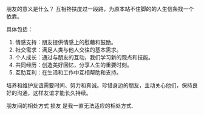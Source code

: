 朋友的意义是什么？
互相搀扶度过一段路，为原本站不住脚的的人生信条找一个依靠。

具体包括：

1. 情感支持：朋友提供情感上的慰藉和鼓励。
2. 社交需求：满足人类与他人交往的基本需求。
3. 个人成长：通过与朋友的互动，我们学习新的观点和技能。
4. 共同经历：创造美好回忆，分享人生的重要时刻。
5. 互助互利：在生活和工作中互相帮助和支持。

培养和维护友谊需要时间、努力和真诚。珍惜身边的朋友，主动关心他们，保持良好的沟通，这样友谊才能长久持续。

朋友间的相处方式
损友 是我一直无法适应的相处方式. 